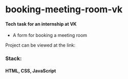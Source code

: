 # booking-meeting-room-vk

#### Tech task for an internship at VK
- A form for booking a meeting room

Project can be viewed at the link:
> 
### Stack:
#### HTML, CSS, JavaScript

